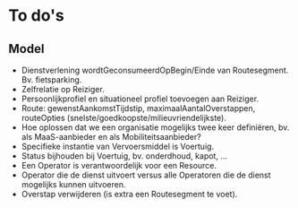 # To do's

## Model

- Dienstverlening wordtGeconsumeerdOpBegin/Einde van Routesegment. Bv. fietsparking.
- Zelfrelatie op Reiziger.
- Persoonlijkprofiel en situationeel profiel toevoegen aan Reiziger.
- Route: gewenstAankomstTijdstip, maximaalAantalOverstappen, routeOpties (snelste/goedkoopste/milieuvriendelijkste).
- Hoe oplossen dat we een organisatie mogelijks twee keer definiëren, bv. als MaaS-aanbieder en als Mobiliteitsaanbieder?
- Specifieke instantie van Vervoersmiddel is Voertuig.
- Status bijhouden bij Voertuig, bv. onderdhoud, kapot, ...
- Een Operator is verantwoordelijk voor een Resource.
- Operator die de dienst uitvoert versus alle Operatoren die de dienst mogelijks kunnen uitvoeren.
- Overstap verwijderen (is extra een Routesegment te voet).
